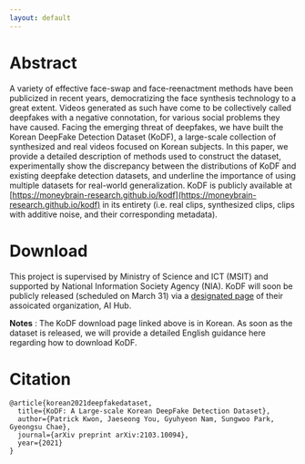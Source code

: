 ```yaml
---
layout: default
---
```


# Abstract 
A variety of effective face-swap and face-reenactment methods have been publicized in recent years, democratizing the face synthesis technology to a great extent. Videos generated as such have come to be collectively called deepfakes with a negative connotation, for various social problems they have caused. Facing the emerging threat of deepfakes, we have built the Korean DeepFake Detection Dataset (KoDF), a large-scale collection of synthesized and real videos focused on Korean subjects. In this paper, we provide a detailed description of methods used to construct the dataset, experimentally show the discrepancy between the distributions of KoDF and existing deepfake detection datasets, and underline the importance of using multiple datasets for real-world generalization. KoDF is publicly available at [https://moneybrain-research.github.io/kodf](https://moneybrain-research.github.io/kodf) in its entirety (i.e. real clips, synthesized clips, clips with additive noise, and their corresponding metadata).

# Download 
This project is supervised by Ministry of Science and ICT (MSIT) and supported by National Information Society Agency (NIA). KoDF will soon be publicly released (scheduled on March 31) via a [designated page](https://aihub.or.kr/aidata/8005) of their assoicated organization, AI Hub.

**Notes** : The KoDF download page linked above is in Korean. As soon as the dataset is released, we will provide a detailed English guidance here regarding how to download KoDF.

# Citation 

```plain
@article{korean2021deepfakedataset,
  title={KoDF: A Large-scale Korean DeepFake Detection Dataset},
  author={Patrick Kwon, Jaeseong You, Gyuhyeon Nam, Sungwoo Park, Gyeongsu Chae},
  journal={arXiv preprint arXiv:2103.10094},
  year={2021}
}
```
